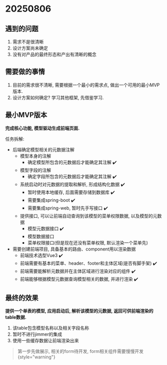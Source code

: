 # 20250806

## 遇到的问题

1. 需求不是很清晰
2. 设计方案尚未确定
3. 没有对产品的最终形态和产出有清晰的概念

## 需要做的事情

1. 目前的需求很不清晰, 需要根据一个最小的需求点, 做出一个可用的最小MVP版本.
2. 设计方案如何确定? 学习其他框架, 先借鉴学习.

## 最小MVP版本

**完成核心功能, 模型驱动生成前端页面.**

任务拆解:

- 后端确定模型相关的元数据注解
    - 模型本身的注解
        - 确定模型所包含的元数据后才能确定其注解 ✔️
    - 模型字段的注解
        - 确定字段所包含的元数据后才能确定其注解 ✔️
    - 系统启动时对元数据的提取和解析, 形成结构化数据 ✔️
        - 暂时使用本地缓存, 后面需要存储到数据库 ✔️
        - 需要集成spring-boot ✔️
        - 需要集成spring-web, 暂时先手写接口 ✔️
    - 提供接口, 可以让前端自动查询到该模型的菜单权限数据, 以及模型的元数据
        - 模型元数据接口 ✔️
        - 模型数据接口
        - 菜单权限接口(但是现在还没有菜单权限, 默认渲染一个菜单先)
- 需要创建前端项目, 具备基本的路由、component用以渲染数据
    - 前端技术选型Vue3 ✔️
    - 前端需要有基本的菜单、header、footer和主体区域(是否有脚手架) ✔️
    - 前端需要能解析元数据并在主体区域进行渲染对应的组件 ✔️
    - 前端能够根据模型元数据查询模型相关的数据, 并进行渲染 ✔️

## 最终的效果

**提供一个单表的模型, 应用启动后, 解析该模型的元数据, 返回可供前端渲染的table数据.**

1. 该table包含模型名称以及相关字段名称
2. 暂时不进行jimmer的集成
3. 使用一些缓存数据让前端渲染出来

> 第一步先做展示, 相关的form待开发, form相关组件需要慢慢开发
> {style="warning"}
